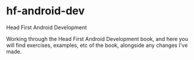 # hf-android-dev
Head First Android Development

Working through the Head First Android Development book, and here you will find exercises, examples, etc of the book, alongside any changes I've made. 

